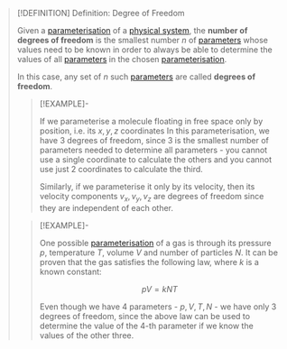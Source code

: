 >[!DEFINITION] Definition: Degree of Freedom
>
>Given a [parameterisation](Parameter.md) of a [physical system](Physical%20System.md), the **number of degrees of freedom** is the smallest number $n$ of [parameters](Parameter.md) whose values need to be known in order to always be able to determine the values of all [parameters](Parameter.md) in the chosen [parameterisation](Parameter.md). 
>
>In this case, any set of $n$ such [parameters](Parameter.md) are called **degrees of freedom**.
>
>>[!EXAMPLE]-
>>
>>If we parameterise a molecule floating in free space only by position, i.e. its $x,y,z$ coordinates In this parameterisation, we have $3$ degrees of freedom, since $3$ is the smallest number of parameters needed to determine all parameters - you cannot use a single coordinate to calculate the others and you cannot use just $2$ coordinates to calculate the third.
>>
>>Similarly, if we parameterise it only by its velocity, then its velocity components $v_x, v_y, v_z$ are degrees of freedom since they are independent of each other. 
>>
>
>>[!EXAMPLE]-
>>
>>One possible [parameterisation](Parameter.md) of a gas is through its pressure $p$, temperature $T$, volume $V$ and number of particles $N$. It can be proven that the gas satisfies the following law, where $k$ is a known constant:
>>
>>$$pV = kNT$$
>>
>>Even though we have $4$ parameters - $p,V,T,N$ - we have only $3$ degrees of freedom, since the above law can be used to determine the value of the $4$-th parameter if we know the values of the other three.
>>
>
